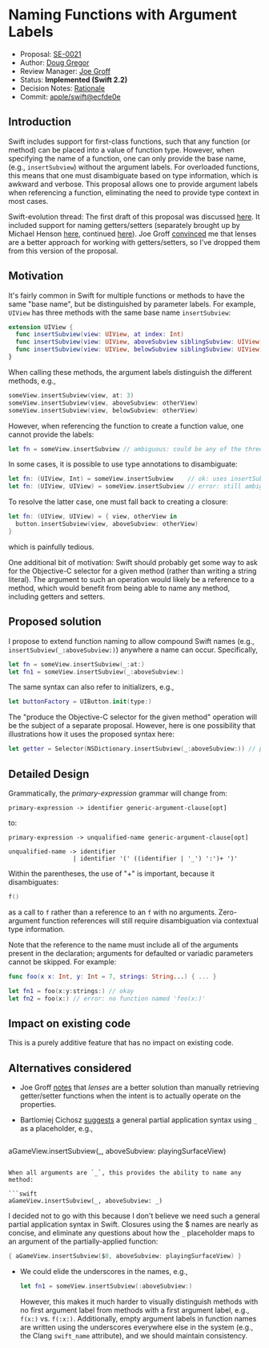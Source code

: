 # Naming Functions with Argument Labels

* Proposal: [SE-0021](0021-generalized-naming.md)
* Author: [Doug Gregor](https://github.com/DougGregor)
* Review Manager: [Joe Groff](https://github.com/jckarter)
* Status: **Implemented (Swift 2.2)**
* Decision Notes: [Rationale](https://lists.swift.org/pipermail/swift-evolution-announce/2016-January/000021.html)
* Commit: [apple/swift@ecfde0e](https://github.com/apple/swift/commit/ecfde0e71c61184989fde0f93f8d6b7f5375b99a)

## Introduction

Swift includes support for first-class functions, such that any
function (or method) can be placed into a value of function
type. However, when specifying the name of a function, one can only provide the base name, (e.g., `insertSubview`) without the argument labels. For overloaded functions, this means that one must disambiguate based on type information, which is awkward and verbose. This proposal allows one to provide argument labels when referencing a function, eliminating the need to provide type context in most cases.

Swift-evolution thread: The first draft of this proposal was discussed [here](https://lists.swift.org/pipermail/swift-evolution/Week-of-Mon-20151221/004555.html). It included support for naming getters/setters (separately brought up by Michael Henson
[here](https://lists.swift.org/pipermail/swift-evolution/Week-of-Mon-20151207/002168.html),
continued
[here](https://lists.swift.org/pipermail/swift-evolution/Week-of-Mon-20151214/002203.html)). Joe Groff [convinced](https://lists.swift.org/pipermail/swift-evolution/Week-of-Mon-20151221/004579.html) me that lenses are a better approach for working with getters/setters, so I've dropped them from this version of the proposal.

## Motivation

It's fairly common in Swift for multiple functions or methods to have
the same "base name", but be distinguished by parameter labels. For
example, `UIView` has three methods with the same base name `insertSubview`:

```swift
extension UIView {
  func insertSubview(view: UIView, at index: Int)
  func insertSubview(view: UIView, aboveSubview siblingSubview: UIView)
  func insertSubview(view: UIView, belowSubview siblingSubview: UIView)
}
```

When calling these methods, the argument labels distinguish the
different methods, e.g.,

```swift
someView.insertSubview(view, at: 3)
someView.insertSubview(view, aboveSubview: otherView)
someView.insertSubview(view, belowSubview: otherView)
```

However, when referencing the function to create a function value, one
cannot provide the labels:

```swift
let fn = someView.insertSubview // ambiguous: could be any of the three methods
```

In some cases, it is possible to use type annotations to disambiguate:

```swift
let fn: (UIView, Int) = someView.insertSubview    // ok: uses insertSubview(_:at:)
let fn: (UIView, UIView) = someView.insertSubview // error: still ambiguous!
```

To resolve the latter case, one must fall back to creating a closure:

```swift
let fn: (UIView, UIView) = { view, otherView in
  button.insertSubview(view, aboveSubview: otherView)
}
```

which is painfully tedious. 

One additional bit of motivation: Swift should probably get some way
to ask for the Objective-C selector for a given method (rather than
writing a string literal). The argument to such an operation would
likely be a reference to a method, which would benefit from being able
to name any method, including getters and setters.

## Proposed solution

I propose to extend function naming to allow compound Swift names
(e.g., `insertSubview(_:aboveSubview:)`) anywhere a name can
occur. Specifically,

```swift
let fn = someView.insertSubview(_:at:)
let fn1 = someView.insertSubview(_:aboveSubview:)
```

The same syntax can also refer to initializers, e.g.,

```swift
let buttonFactory = UIButton.init(type:)
```

The "produce the Objective-C selector for the given method" operation
will be the subject of a separate proposal. However, here is one
possibility that illustrations how it uses the proposed syntax here:

```swift
let getter = Selector(NSDictionary.insertSubview(_:aboveSubview:)) // produces insertSubview:aboveSubview:.
```
## Detailed Design

Grammatically, the *primary-expression* grammar will change from:

    primary-expression -> identifier generic-argument-clause[opt]

to:

    primary-expression -> unqualified-name generic-argument-clause[opt]

    unqualified-name -> identifier
                      | identifier '(' ((identifier | '_') ':')+ ')'

Within the parentheses, the use of "+" is important, because it disambiguates:

```swift
f()
```

as a call to `f` rather than a reference to an `f` with no
arguments. Zero-argument function references will still require
disambiguation via contextual type information.

Note that the reference to the name must include all of the arguments
present in the declaration; arguments for defaulted or variadic
parameters cannot be skipped. For example:

```swift
func foo(x x: Int, y: Int = 7, strings: String...) { ... }

let fn1 = foo(x:y:strings:) // okay
let fn2 = foo(x:) // error: no function named 'foo(x:)'
```

## Impact on existing code

This is a purely additive feature that has no impact on existing
code.

## Alternatives considered

* Joe Groff
  [notes](https://lists.swift.org/pipermail/swift-evolution/Week-of-Mon-20151214/003008.html)
  that *lenses* are a better solution than manually
  retrieving getter/setter functions when the intent is to actually
  operate on the properties.

* Bartlomiej Cichosz [suggests](https://lists.swift.org/pipermail/swift-evolution/Week-of-Mon-20151228/004739.html) a general partial application syntax using `_` as a placeholder, e.g.,

  ```swift
aGameView.insertSubview(_, aboveSubview: playingSurfaceView)
  ```

  When all arguments are `_`, this provides the ability to name any method:

  ```swift
aGameView.insertSubview(_, aboveSubview: _)
  ```

  I decided not to go with this because I don't believe we need such a
  general partial application syntax in Swift. Closures using the $
  names are nearly as concise, and eliminate any questions about how
  the `_` placeholder maps to an argument of the partially-applied
  function:

  ```swift
{ aGameView.insertSubview($0, aboveSubview: playingSurfaceView) }
  ```

* We could elide the underscores in the names, e.g.,

  ```swift
  let fn1 = someView.insertSubview(:aboveSubview:)
  ```

  However, this makes it much harder to visually distinguish methods
  with no first argument label from methods with a first argument
  label, e.g., `f(x:)` vs. `f(:x:)`. Additionally, empty argument
  labels in function names are written using the underscores
  everywhere else in the system (e.g., the Clang `swift_name`
  attribute), and we should maintain consistency.
